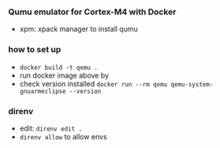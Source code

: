 ### Qumu emulator for Cortex-M4 with Docker

- xpm: xpack manager to install qumu

### how to set up

- `docker build -t qemu .`
- run docker image above by
- check version installed `docker run --rm qemu qemu-system-gnuarmeclipse --version`

### direnv

- edit: `direnv edit .`
- `direnv allow` to allow envs
